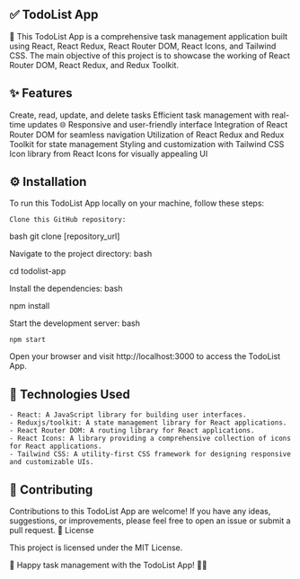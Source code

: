 ## ✅ TodoList App

📝 This TodoList App is a comprehensive task management application built using React, React Redux, React Router DOM, React Icons, and Tailwind CSS. The main objective of this project is to showcase the working of React Router DOM, React Redux, and Redux Toolkit.
## ✨ Features

Create, read, update, and delete tasks
Efficient task management with real-time updates
🌐 Responsive and user-friendly interface
Integration of React Router DOM for seamless navigation
Utilization of React Redux and Redux Toolkit for state management
Styling and customization with Tailwind CSS
Icon library from React Icons for visually appealing UI

## ⚙️ Installation

To run this TodoList App locally on your machine, follow these steps:

    Clone this GitHub repository:

bash
git clone [repository_url]


Navigate to the project directory:
bash

cd todolist-app


Install the dependencies:
bash

npm install


Start the development server:
bash

    npm start


 Open your browser and visit http://localhost:3000 to access the TodoList App.

## 🚀 Technologies Used

    - React: A JavaScript library for building user interfaces.
    - Reduxjs/toolkit: A state management library for React applications.
    - React Router DOM: A routing library for React applications.
    - React Icons: A library providing a comprehensive collection of icons for React applications.
    - Tailwind CSS: A utility-first CSS framework for designing responsive and customizable UIs.


## 🤝 Contributing

Contributions to this TodoList App are welcome! If you have any ideas, suggestions, or improvements, please feel free to open an issue or submit a pull request.
📄 License

This project is licensed under the MIT License.

🚀 Happy task management with the TodoList App! 📝✅